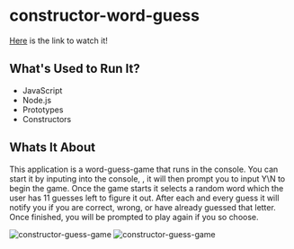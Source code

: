 # constructor-word-guess
 [Here](https://youtu.be/ji7iGEvRRlA) is the link to watch it!
 
 ## What's Used to Run It?
 - JavaScript
 - Node.js
 - Prototypes
 - Constructors
 
 ## Whats It About
  This application is a word-guess-game that runs in the console.
  You can start it by inputing into the console, <node main.js>, it will then prompt you to input Y\N to begin the game.
  Once the game starts it selects a random word which the user has 11 guesses left to figure it out.
  After each and every guess it will notify you if you are correct, wrong, or have already guessed that letter.
  Once finished, you will be prompted to play again if you so choose.

![constructor-guess-game](https://user-images.githubusercontent.com/40511023/48926640-75e0ba80-ee95-11e8-93f9-ea34c71e31cc.PNG)
![constructor-guess-game](https://user-images.githubusercontent.com/40511023/48926667-9f99e180-ee95-11e8-9605-76f55f9afb75.PNG)


